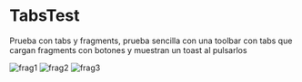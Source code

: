 # TabsTest
Prueba con tabs y fragments, prueba sencilla con una toolbar con tabs que cargan fragments con botones y muestran un toast al pulsarlos


![frag1](https://user-images.githubusercontent.com/29311335/32847845-5d929eb0-ca2b-11e7-9aae-e47c774d03d5.png)
![frag2](https://user-images.githubusercontent.com/29311335/32847846-5db09a0a-ca2b-11e7-89bf-c80cad6a0d4e.png)
![frag3](https://user-images.githubusercontent.com/29311335/32847847-5dd01ba0-ca2b-11e7-9f21-41e9d4a273ab.png)

